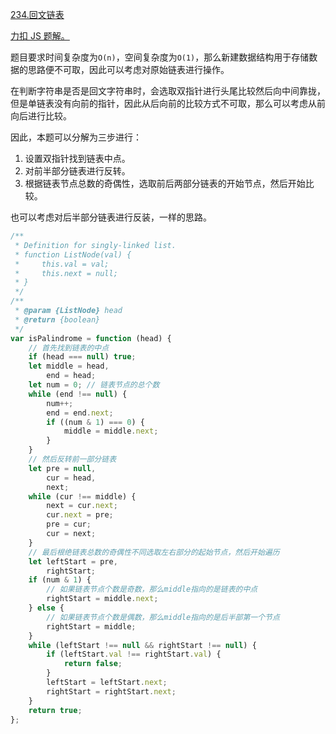 [234.回文链表]()

[力扣 JS 题解。](https://github.com/GuYueJiaJie/blog/tree/master/%E6%95%B0%E6%8D%AE%E7%BB%93%E6%9E%84%E4%B8%8E%E7%AE%97%E6%B3%95)

题目要求时间复杂度为`O(n)`，空间复杂度为`O(1)`，那么新建数据结构用于存储数据的思路便不可取，因此可以考虑对原始链表进行操作。

在判断字符串是否是回文字符串时，会选取双指针进行头尾比较然后向中间靠拢，但是单链表没有向前的指针，因此从后向前的比较方式不可取，那么可以考虑从前向后进行比较。

因此，本题可以分解为三步进行：

1. 设置双指针找到链表中点。
2. 对前半部分链表进行反转。
3. 根据链表节点总数的奇偶性，选取前后两部分链表的开始节点，然后开始比较。

也可以考虑对后半部分链表进行反装，一样的思路。

```javascript
/**
 * Definition for singly-linked list.
 * function ListNode(val) {
 *     this.val = val;
 *     this.next = null;
 * }
 */
/**
 * @param {ListNode} head
 * @return {boolean}
 */
var isPalindrome = function (head) {
    // 首先找到链表的中点
    if (head === null) true;
    let middle = head,
        end = head;
    let num = 0; // 链表节点的总个数
    while (end !== null) {
        num++;
        end = end.next;
        if ((num & 1) === 0) {
            middle = middle.next;
        }
    }
    // 然后反转前一部分链表
    let pre = null,
        cur = head,
        next;
    while (cur !== middle) {
        next = cur.next;
        cur.next = pre;
        pre = cur;
        cur = next;
    }
    // 最后根绝链表总数的奇偶性不同选取左右部分的起始节点，然后开始遍历
    let leftStart = pre,
        rightStart;
    if (num & 1) {
        // 如果链表节点个数是奇数，那么middle指向的是链表的中点
        rightStart = middle.next;
    } else {
        // 如果链表节点个数是偶数，那么middle指向的是后半部第一个节点
        rightStart = middle;
    }
    while (leftStart !== null && rightStart !== null) {
        if (leftStart.val !== rightStart.val) {
            return false;
        }
        leftStart = leftStart.next;
        rightStart = rightStart.next;
    }
    return true;
};
```
